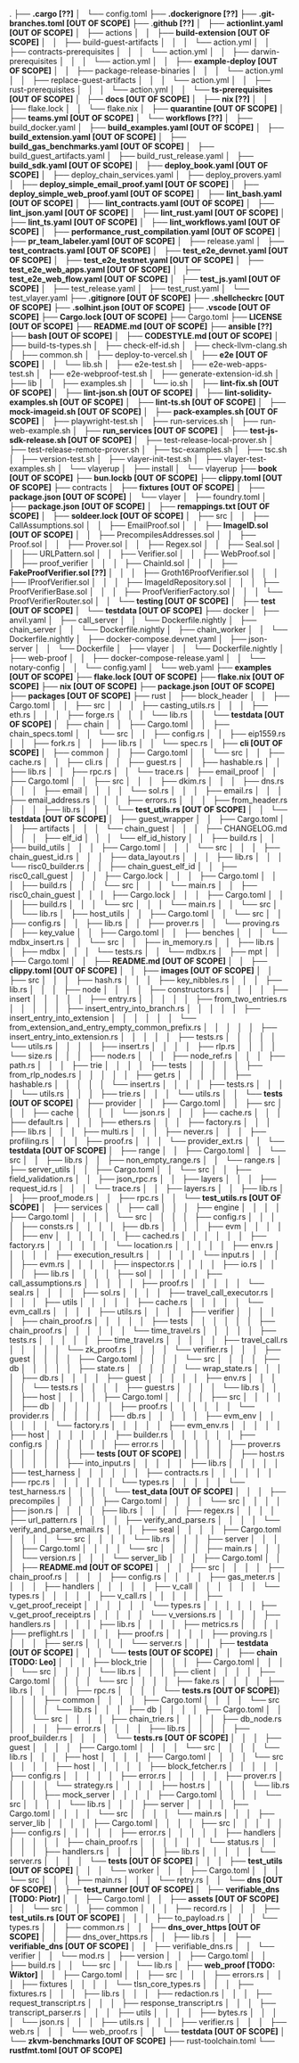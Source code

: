 .
├── **.cargo [??]**
│   └── config.toml
├── **.dockerignore [??]**
├── **.git-branches.toml [OUT OF SCOPE]**
├── .**github [??]**
│   ├── **actionlint.yaml [OUT OF SCOPE]**
│   ├── actions
│   │   ├── **build-extension [OUT OF SCOPE]**
│   │   ├── build-guest-artifacts
│   │   │   └── action.yml
│   │   ├── contracts-prerequisites
│   │   │   └── action.yml
│   │   ├── darwin-prerequisites
│   │   │   └── action.yml
│   │   ├── **example-deploy [OUT OF SCOPE]**
│   │   ├── package-release-binaries
│   │   │   └── action.yml
│   │   ├── replace-guest-artifacts
│   │   │   └── action.yml
│   │   ├── rust-prerequisites
│   │   │   └── action.yml
│   │   └── **ts-prerequisites [OUT OF SCOPE]**
│   ├── **docs [OUT OF SCOPE]**
│   ├── **nix [??]**
│   │   ├── flake.lock
│   │   └── flake.nix
│   ├── **quarantine [OUT OF SCOPE]**
│   ├── **teams.yml [OUT OF SCOPE]**
│   └── **workflows [??]**
│       ├── build_docker.yaml
│       ├── **build_examples.yaml [OUT OF SCOPE]**
│       ├── **build_extension.yaml [OUT OF SCOPE]**
│       ├── **build_gas_benchmarks.yaml [OUT OF SCOPE]**
│       ├── build_guest_artifacts.yaml
│       ├── build_rust_release.yaml
│       ├── **build_sdk.yaml [OUT OF SCOPE]**
│       ├── **deploy_book.yaml [OUT OF SCOPE]**
│       ├── deploy_chain_services.yaml
│       ├── deploy_provers.yaml
│       ├── **deploy_simple_email_proof.yaml [OUT OF SCOPE]**
│       ├── **deploy_simple_web_proof.yaml [OUT OF SCOPE]**
│       ├── **lint_bash.yaml [OUT OF SCOPE]**
│       ├── **lint_contracts.yaml [OUT OF SCOPE]**
│       ├── **lint_json.yaml [OUT OF SCOPE]**
│       ├── **lint_rust.yaml [OUT OF SCOPE]**
│       ├── **lint_ts.yaml [OUT OF SCOPE]**
│       ├── **lint_workflows.yaml [OUT OF SCOPE]**
│       ├── **performance_rust_compilation.yaml [OUT OF SCOPE]**
│       ├── **pr_team_labeler.yaml [OUT OF SCOPE]**
│       ├── release.yaml
│       ├── **test_contracts.yaml [OUT OF SCOPE]**
│       ├── **test_e2e_devnet.yaml [OUT OF SCOPE]**
│       ├── **test_e2e_testnet.yaml [OUT OF SCOPE]**
│       ├── **test_e2e_web_apps.yaml [OUT OF SCOPE]**
│       ├── **test_e2e_web_flow.yaml [OUT OF SCOPE]**
│       ├── **test_js.yaml [OUT OF SCOPE]**
│       ├── test_release.yaml
│       ├── test_rust.yaml
│       └── test_vlayer.yaml
├── **.gitignore [OUT OF SCOPE]**
├── **.shellcheckrc [OUT OF SCOPE]**
├── **.solhint.json [OUT OF SCOPE]**
├── **.vscode [OUT OF SCOPE]**
├── **Cargo.lock [OUT OF SCOPE]**
├── Cargo.toml
├── **LICENSE [OUT OF SCOPE]**
├── **README.md [OUT OF SCOPE]**
├── **ansible [??]**
├── **bash [OUT OF SCOPE]**
│   ├── **CODESTYLE.md [OUT OF SCOPE]**
│   ├── build-ts-types.sh
│   ├── check-elf-id.sh
│   ├── check-llvm-clang.sh
│   ├── common.sh
│   ├── deploy-to-vercel.sh
│   ├── **e2e [OUT OF SCOPE]**
│   │   └── lib.sh
│   ├── e2e-test.sh
│   ├── e2e-web-apps-test.sh
│   ├── e2e-webproof-test.sh
│   ├── generate-extension-id.sh
│   ├── lib
│   │   ├── examples.sh
│   │   └── io.sh
│   ├── **lint-fix.sh [OUT OF SCOPE]**
│   ├── **lint-json.sh [OUT OF SCOPE]**
│   ├── **lint-solidity-examples.sh [OUT OF SCOPE]**
│   ├── **lint-ts.sh [OUT OF SCOPE]**
│   ├── **mock-imageid.sh [OUT OF SCOPE]**
│   ├── **pack-examples.sh [OUT OF SCOPE]**
│   ├── playwright-test.sh
│   ├── run-services.sh
│   ├── run-web-example.sh
│   ├── **run_services [OUT OF SCOPE]**
│   ├── **test-js-sdk-release.sh [OUT OF SCOPE]**
│   ├── test-release-local-prover.sh
│   ├── test-release-remote-prover.sh
│   ├── tsc-examples.sh
│   ├── tsc.sh
│   ├── version-test.sh
│   ├── vlayer-init-test.sh
│   ├── vlayer-test-examples.sh
│   └── vlayerup
│       ├── install
│       └── vlayerup
├── **book [OUT OF SCOPE]**
├── **bun.lockb [OUT OF SCOPE]**
├── **clippy.toml [OUT OF SCOPE]**
├── contracts
│   ├── **fixtures [OUT OF SCOPE]**
│   ├── **package.json [OUT OF SCOPE]**
│   └── vlayer
│       ├── foundry.toml
│       ├── **package.json [OUT OF SCOPE]**
│       ├── **remappings.txt [OUT OF SCOPE]**
│       ├── **soldeer.lock [OUT OF SCOPE]**
│       ├── src
│       │   ├── CallAssumptions.sol
│       │   ├── EmailProof.sol
│       │   ├── **ImageID.sol [OUT OF SCOPE]**
│       │   ├── PrecompilesAddresses.sol
│       │   ├── Proof.sol
│       │   ├── Prover.sol
│       │   ├── Regex.sol
│       │   ├── Seal.sol
│       │   ├── URLPattern.sol
│       │   ├── Verifier.sol
│       │   ├── WebProof.sol
│       │   ├── proof_verifier
│       │   │   ├── ChainId.sol
│       │   │   ├── **FakeProofVerifier.sol [??]**
│       │   │   ├── Groth16ProofVerifier.sol
│       │   │   ├── IProofVerifier.sol
│       │   │   ├── ImageIdRepository.sol
│       │   │   ├── ProofVerifierBase.sol
│       │   │   ├── ProofVerifierFactory.sol
│       │   │   └── ProofVerifierRouter.sol
│       │   └── **testing [OUT OF SCOPE]**
│       ├── **test [OUT OF SCOPE]**
│       └── **testdata [OUT OF SCOPE]**
├── docker
│   ├── anvil.yaml
│   ├── call_server
│   │   └── Dockerfile.nightly
│   ├── chain_server
│   │   └── Dockerfile.nightly
│   ├── chain_worker
│   │   └── Dockerfile.nightly
│   ├── docker-compose.devnet.yaml
│   ├── json-server
│   │   └── Dockerfile
│   ├── vlayer
│   │   └── Dockerfile.nightly
│   ├── web-proof
│   │   ├── docker-compose-release.yaml
│   │   └── notary-config
│   │       └── config.yaml
│   └── web.yaml
├── **examples [OUT OF SCOPE]**
├── **flake.lock [OUT OF SCOPE]**
├── **flake.nix [OUT OF SCOPE]**
├── **nix [OUT OF SCOPE]**
├── **package.json [OUT OF SCOPE]**
├── **packages [OUT OF SCOPE]**
├── rust
│   ├── block_header
│   │   ├── Cargo.toml
│   │   ├── src
│   │   │   ├── casting_utils.rs
│   │   │   ├── eth.rs
│   │   │   ├── forge.rs
│   │   │   └── lib.rs
│   │   └── **testdata [OUT OF SCOPE]**
│   ├── chain
│   │   ├── Cargo.toml
│   │   ├── chain_specs.toml
│   │   └── src
│   │       ├── config.rs
│   │       ├── eip1559.rs
│   │       ├── fork.rs
│   │       ├── lib.rs
│   │       └── spec.rs
│   ├── **cli [OUT OF SCOPE]**
│   ├── common
│   │   ├── Cargo.toml
│   │   └── src
│   │       ├── cache.rs
│   │       ├── cli.rs
│   │       ├── guest.rs
│   │       ├── hashable.rs
│   │       ├── lib.rs
│   │       ├── rpc.rs
│   │       └── trace.rs
│   ├── email_proof
│   │   ├── Cargo.toml
│   │   ├── src
│   │   │   ├── dkim.rs
│   │   │   ├── dns.rs
│   │   │   ├── email
│   │   │   │   └── sol.rs
│   │   │   ├── email.rs
│   │   │   ├── email_address.rs
│   │   │   ├── errors.rs
│   │   │   ├── from_header.rs
│   │   │   ├── lib.rs
│   │   │   └── **test_utils.rs [OUT OF SCOPE]**
│   │   └── **testdata [OUT OF SCOPE]**
│   ├── guest_wrapper
│   │   ├── Cargo.toml
│   │   ├── artifacts
│   │   │   └── chain_guest
│   │   │       ├── CHANGELOG.md
│   │   │       ├── elf_id
│   │   │       └── elf_id_history
│   │   ├── build.rs
│   │   ├── build_utils
│   │   │   ├── Cargo.toml
│   │   │   └── src
│   │   │       ├── chain_guest_id.rs
│   │   │       ├── data_layout.rs
│   │   │       ├── lib.rs
│   │   │       └── risc0_builder.rs
│   │   ├── chain_guest_elf_id
│   │   ├── risc0_call_guest
│   │   │   ├── Cargo.lock
│   │   │   ├── Cargo.toml
│   │   │   ├── build.rs
│   │   │   └── src
│   │   │       └── main.rs
│   │   ├── risc0_chain_guest
│   │   │   ├── Cargo.lock
│   │   │   ├── Cargo.toml
│   │   │   ├── build.rs
│   │   │   └── src
│   │   │       └── main.rs
│   │   └── src
│   │       └── lib.rs
│   ├── host_utils
│   │   ├── Cargo.toml
│   │   └── src
│   │       ├── config.rs
│   │       ├── lib.rs
│   │       ├── prover.rs
│   │       └── proving.rs
│   ├── key_value
│   │   ├── Cargo.toml
│   │   ├── benches
│   │   │   └── mdbx_insert.rs
│   │   └── src
│   │       ├── in_memory.rs
│   │       ├── lib.rs
│   │       ├── mdbx
│   │       │   └── tests.rs
│   │       └── mdbx.rs
│   ├── mpt
│   │   ├── Cargo.toml
│   │   ├── **README.md [OUT OF SCOPE]**
│   │   ├── **clippy.toml [OUT OF SCOPE]**
│   │   ├── **images [OUT OF SCOPE]**
│   │   ├── src
│   │   │   ├── hash.rs
│   │   │   ├── key_nibbles.rs
│   │   │   ├── lib.rs
│   │   │   ├── node
│   │   │   │   ├── constructors.rs
│   │   │   │   ├── insert
│   │   │   │   │   ├── entry.rs
│   │   │   │   │   ├── from_two_entries.rs
│   │   │   │   │   ├── insert_entry_into_branch.rs
│   │   │   │   │   ├── insert_entry_into_extension
│   │   │   │   │   │   └── from_extension_and_entry_empty_common_prefix.rs
│   │   │   │   │   ├── insert_entry_into_extension.rs
│   │   │   │   │   ├── tests.rs
│   │   │   │   │   └── utils.rs
│   │   │   │   ├── insert.rs
│   │   │   │   ├── rlp.rs
│   │   │   │   └── size.rs
│   │   │   ├── node.rs
│   │   │   ├── node_ref.rs
│   │   │   ├── path.rs
│   │   │   ├── trie
│   │   │   │   ├── tests
│   │   │   │   │   ├── from_rlp_nodes.rs
│   │   │   │   │   ├── get.rs
│   │   │   │   │   ├── hashable.rs
│   │   │   │   │   └── insert.rs
│   │   │   │   ├── tests.rs
│   │   │   │   └── utils.rs
│   │   │   ├── trie.rs
│   │   │   └── utils.rs
│   │   └── **tests [OUT OF SCOPE]**
│   ├── provider
│   │   ├── Cargo.toml
│   │   ├── src
│   │   │   ├── cache
│   │   │   │   └── json.rs
│   │   │   ├── cache.rs
│   │   │   ├── default.rs
│   │   │   ├── ethers.rs
│   │   │   ├── factory.rs
│   │   │   ├── lib.rs
│   │   │   ├── multi.rs
│   │   │   ├── never.rs
│   │   │   ├── profiling.rs
│   │   │   ├── proof.rs
│   │   │   └── provider_ext.rs
│   │   └── **testdata [OUT OF SCOPE]**
│   ├── range
│   │   ├── Cargo.toml
│   │   └── src
│   │       ├── lib.rs
│   │       ├── non_empty_range.rs
│   │       └── range.rs
│   ├── server_utils
│   │   ├── Cargo.toml
│   │   └── src
│   │       ├── field_validation.rs
│   │       ├── json_rpc.rs
│   │       ├── layers
│   │       │   ├── request_id.rs
│   │       │   └── trace.rs
│   │       ├── layers.rs
│   │       ├── lib.rs
│   │       ├── proof_mode.rs
│   │       ├── rpc.rs
│   │       └── **test_utils.rs [OUT OF SCOPE]**
│   ├── services
│   │   ├── call
│   │   │   ├── engine
│   │   │   │   ├── Cargo.toml
│   │   │   │   └── src
│   │   │   │       ├── config.rs
│   │   │   │       ├── consts.rs
│   │   │   │       ├── db.rs
│   │   │   │       ├── evm
│   │   │   │       │   ├── env
│   │   │   │       │   │   ├── cached.rs
│   │   │   │       │   │   ├── factory.rs
│   │   │   │       │   │   └── location.rs
│   │   │   │       │   ├── env.rs
│   │   │   │       │   ├── execution_result.rs
│   │   │   │       │   └── input.rs
│   │   │   │       ├── evm.rs
│   │   │   │       ├── inspector.rs
│   │   │   │       ├── io.rs
│   │   │   │       ├── lib.rs
│   │   │   │       ├── sol
│   │   │   │       │   ├── call_assumptions.rs
│   │   │   │       │   ├── proof.rs
│   │   │   │       │   └── seal.rs
│   │   │   │       ├── sol.rs
│   │   │   │       ├── travel_call_executor.rs
│   │   │   │       ├── utils
│   │   │   │       │   ├── cache.rs
│   │   │   │       │   └── evm_call.rs
│   │   │   │       ├── utils.rs
│   │   │   │       ├── verifier
│   │   │   │       │   ├── chain_proof.rs
│   │   │   │       │   ├── tests
│   │   │   │       │   │   ├── chain_proof.rs
│   │   │   │       │   │   └── time_travel.rs
│   │   │   │       │   ├── tests.rs
│   │   │   │       │   ├── time_travel.rs
│   │   │   │       │   ├── travel_call.rs
│   │   │   │       │   └── zk_proof.rs
│   │   │   │       └── verifier.rs
│   │   │   ├── guest
│   │   │   │   ├── Cargo.toml
│   │   │   │   └── src
│   │   │   │       ├── db
│   │   │   │       │   ├── state.rs
│   │   │   │       │   └── wrap_state.rs
│   │   │   │       ├── db.rs
│   │   │   │       ├── guest
│   │   │   │       │   ├── env.rs
│   │   │   │       │   └── tests.rs
│   │   │   │       ├── guest.rs
│   │   │   │       └── lib.rs
│   │   │   ├── host
│   │   │   │   ├── Cargo.toml
│   │   │   │   ├── src
│   │   │   │   │   ├── db
│   │   │   │   │   │   ├── proof.rs
│   │   │   │   │   │   └── provider.rs
│   │   │   │   │   ├── db.rs
│   │   │   │   │   ├── evm_env
│   │   │   │   │   │   └── factory.rs
│   │   │   │   │   ├── evm_env.rs
│   │   │   │   │   ├── host
│   │   │   │   │   │   ├── builder.rs
│   │   │   │   │   │   ├── config.rs
│   │   │   │   │   │   ├── error.rs
│   │   │   │   │   │   ├── prover.rs
│   │   │   │   │   │   ├── **tests [OUT OF SCOPE]**
│   │   │   │   │   ├── host.rs
│   │   │   │   │   ├── into_input.rs
│   │   │   │   │   ├── lib.rs
│   │   │   │   │   ├── test_harness
│   │   │   │   │   │   ├── contracts.rs
│   │   │   │   │   │   ├── rpc.rs
│   │   │   │   │   │   └── types.rs
│   │   │   │   │   └── test_harness.rs
│   │   │   │   └── **test_data [OUT OF SCOPE]**
│   │   │   ├── precompiles
│   │   │   │   ├── Cargo.toml
│   │   │   │   └── src
│   │   │   │       ├── json.rs
│   │   │   │       ├── lib.rs
│   │   │   │       ├── regex.rs
│   │   │   │       ├── url_pattern.rs
│   │   │   │       ├── verify_and_parse.rs
│   │   │   │       └── verify_and_parse_email.rs
│   │   │   ├── seal
│   │   │   │   ├── Cargo.toml
│   │   │   │   └── src
│   │   │   │       └── lib.rs
│   │   │   ├── server
│   │   │   │   ├── Cargo.toml
│   │   │   │   └── src
│   │   │   │       ├── main.rs
│   │   │   │       └── version.rs
│   │   │   └── server_lib
│   │   │       ├── Cargo.toml
│   │   │       ├── **README.md [OUT OF SCOPE]**
│   │   │       ├── src
│   │   │       │   ├── chain_proof.rs
│   │   │       │   ├── config.rs
│   │   │       │   ├── gas_meter.rs
│   │   │       │   ├── handlers
│   │   │       │   │   ├── v_call
│   │   │       │   │   │   └── types.rs
│   │   │       │   │   ├── v_call.rs
│   │   │       │   │   ├── v_get_proof_receipt
│   │   │       │   │   │   └── types.rs
│   │   │       │   │   ├── v_get_proof_receipt.rs
│   │   │       │   │   └── v_versions.rs
│   │   │       │   ├── handlers.rs
│   │   │       │   ├── lib.rs
│   │   │       │   ├── metrics.rs
│   │   │       │   ├── preflight.rs
│   │   │       │   ├── proof.rs
│   │   │       │   ├── proving.rs
│   │   │       │   ├── ser.rs
│   │   │       │   └── server.rs
│   │   │       ├── **testdata [OUT OF SCOPE]**
│   │   │       └── **tests [OUT OF SCOPE]**
│   │   ├── **chain [TODO: Leo]**
│   │   │   ├── block_trie
│   │   │   │   ├── Cargo.toml
│   │   │   │   └── src
│   │   │   │       └── lib.rs
│   │   │   ├── client
│   │   │   │   ├── Cargo.toml
│   │   │   │   └── src
│   │   │   │       ├── fake.rs
│   │   │   │       ├── lib.rs
│   │   │   │       ├── rpc.rs
│   │   │   │       └── **tests.rs [OUT OF SCOPE]**}
│   │   │   ├── common
│   │   │   │   ├── Cargo.toml
│   │   │   │   └── src
│   │   │   │       └── lib.rs
│   │   │   ├── db
│   │   │   │   ├── Cargo.toml
│   │   │   │   └── src
│   │   │   │       ├── chain_trie.rs
│   │   │   │       ├── db_node.rs
│   │   │   │       ├── error.rs
│   │   │   │       ├── lib.rs
│   │   │   │       ├── proof_builder.rs
│   │   │   │       └── **tests.rs [OUT OF SCOPE]**
│   │   │   ├── guest
│   │   │   │   ├── Cargo.toml
│   │   │   │   └── src
│   │   │   │       └── lib.rs
│   │   │   ├── host
│   │   │   │   ├── Cargo.toml
│   │   │   │   └── src
│   │   │   │       ├── host
│   │   │   │       │   ├── block_fetcher.rs
│   │   │   │       │   ├── config.rs
│   │   │   │       │   ├── error.rs
│   │   │   │       │   ├── prover.rs
│   │   │   │       │   └── strategy.rs
│   │   │   │       ├── host.rs
│   │   │   │       └── lib.rs
│   │   │   ├── mock_server
│   │   │   │   ├── Cargo.toml
│   │   │   │   └── src
│   │   │   │       └── lib.rs
│   │   │   ├── server
│   │   │   │   ├── Cargo.toml
│   │   │   │   └── src
│   │   │   │       └── main.rs
│   │   │   ├── server_lib
│   │   │   │   ├── Cargo.toml
│   │   │   │   ├── src
│   │   │   │   │   ├── config.rs
│   │   │   │   │   ├── error.rs
│   │   │   │   │   ├── handlers
│   │   │   │   │   │   ├── chain_proof.rs
│   │   │   │   │   │   └── status.rs
│   │   │   │   │   ├── handlers.rs
│   │   │   │   │   ├── lib.rs
│   │   │   │   │   └── server.rs
│   │   │   │   └── **tests [OUT OF SCOPE]**
│   │   │   ├── **test_utils [OUT OF SCOPE]**
│   │   │   └── worker
│   │   │       ├── Cargo.toml
│   │   │       └── src
│   │   │           ├── main.rs
│   │   │           └── retry.rs
│   │   └── **dns [OUT OF SCOPE]**
│   ├── **test_runner [OUT OF SCOPE]**
│   ├── **verifiable_dns [TODO: Piotr]**
│   │   ├── Cargo.toml
│   │   ├── **assets [OUT OF SCOPE]**
│   │   └── src
│   │       ├── common
│   │       │   ├── record.rs
│   │       │   ├── **test_utils.rs [OUT OF SCOPE]**
│   │       │   ├── to_payload.rs
│   │       │   └── types.rs
│   │       ├── common.rs
│   │       ├── **dns_over_https [OUT OF SCOPE]**
│   │       ├── dns_over_https.rs
│   │       ├── lib.rs
│   │       ├── **verifiable_dns [OUT OF SCOPE]**
│   │       ├── verifiable_dns.rs
│   │       └── verifier
│   │           └── mod.rs
│   ├── version
│   │   ├── Cargo.toml
│   │   ├── build.rs
│   │   └── src
│   │       └── lib.rs
│   ├── **web_proof [TODO: Wiktor]**
│   │   ├── Cargo.toml
│   │   ├── src
│   │   │   ├── errors.rs
│   │   │   ├── fixtures
│   │   │   │   └── tlsn_core_types.rs
│   │   │   ├── fixtures.rs
│   │   │   ├── lib.rs
│   │   │   ├── redaction.rs
│   │   │   ├── request_transcript.rs
│   │   │   ├── response_transcript.rs
│   │   │   ├── transcript_parser.rs
│   │   │   ├── utils
│   │   │   │   ├── bytes.rs
│   │   │   │   └── json.rs
│   │   │   ├── utils.rs
│   │   │   ├── verifier.rs
│   │   │   ├── web.rs
│   │   │   └── web_proof.rs
│   │   └── **testdata [OUT OF SCOPE]**
│   └── **zkvm-benchmarks [OUT OF SCOPE]**
├── rust-toolchain.toml
└── **rustfmt.toml [OUT OF SCOPE]**

